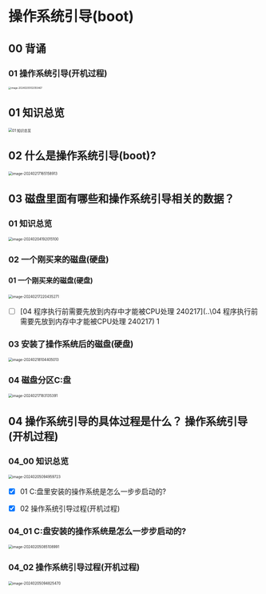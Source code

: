 # 操作系统引导(boot)



## 00 背诵



### 01 操作系统引导(开机过程)

<img src="https://cvp.oss-cn-shanghai.aliyuncs.com/picgo/202402051020698.png" alt="image-20240205102055467" style="zoom: 33%;" />

## 01 知识总览

<img src="https://cvp.oss-cn-shanghai.aliyuncs.com/picgo/202402171650740.png" alt="01 知识总览" style="zoom:50%;" />



## 02 什么是操作系统引导(boot)?

<img src="https://cvp.oss-cn-shanghai.aliyuncs.com/picgo/202402171651973.png" alt="image-20240217165158913" style="zoom:50%;" />



## 03 磁盘里面有哪些和操作系统引导相关的数据？



### 01  知识总览

<img src="https://cvp.oss-cn-shanghai.aliyuncs.com/picgo/202402041920161.png" alt="image-20240204192015100" style="zoom:50%;" />



### 02 一个刚买来的磁盘(硬盘)



#### 01 一个刚买来的磁盘(硬盘)

<img src="https://cvp.oss-cn-shanghai.aliyuncs.com/picgo/202402172204403.png" alt="image-20240217220435271" style="zoom:50%;" />

- [ ]  [04 程序执行前需要先放到内存中才能被CPU处理 240217](..\04 程序执行前需要先放到内存中才能被CPU处理 240217)  1




### 03 安装了操作系统后的磁盘(硬盘)

<img src="https://cvp.oss-cn-shanghai.aliyuncs.com/picgo/202402181044185.png" alt="image-20240218104405013" style="zoom:50%;" />



### 04 磁盘分区C:盘

<img src="https://cvp.oss-cn-shanghai.aliyuncs.com/picgo/202402171831845.png" alt="image-20240217183135391" style="zoom:50%;" />



## 04 操作系统引导的具体过程是什么？ 操作系统引导(开机过程)



### 04_00 知识总览

<img src="https://cvp.oss-cn-shanghai.aliyuncs.com/picgo/202402050949791.png" alt="image-20240205094959723" style="zoom:50%;" />

- [x] 01 C:盘里安装的操作系统是怎么一步步启动的?
- [x] 02 操作系统引导过程(开机过程)



### 04_01 C:盘安装的操作系统是怎么一步步启动的?

<img src="https://cvp.oss-cn-shanghai.aliyuncs.com/picgo/202402050851294.png" alt="image-20240205085108991" style="zoom:50%;" />



### 04_02 操作系统引导过程(开机过程)

<img src="https://cvp.oss-cn-shanghai.aliyuncs.com/picgo/202402050948890.png" alt="image-20240205094825470" style="zoom:50%;" />

